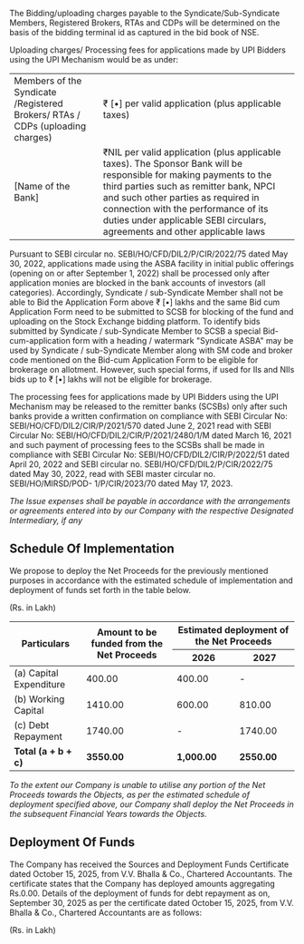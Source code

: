 The Bidding/uploading charges payable to the Syndicate/Sub-Syndicate Members, Registered Brokers, RTAs and CDPs will be determined on the basis of the bidding terminal id as captured in the bid book of NSE.

Uploading charges/ Processing fees for applications made by UPI Bidders using the UPI Mechanism would be as under:

<table><tr><td>Members of the Syndicate /Registered Brokers/ RTAs / CDPs (uploading charges)</td><td>₹ [•] per valid application (plus applicable taxes)</td></tr><tr><td>[Name of the Bank]</td><td>₹NIL per valid application (plus applicable taxes). The Sponsor Bank will be responsible for making payments to the third parties such as remitter bank, NPCI and such other parties as required in connection with the performance of its duties under applicable SEBI circulars, agreements and other applicable laws</td></tr></table>

Pursuant to SEBI circular no. SEBI/HO/CFD/DIL2/P/CIR/2022/75 dated May 30, 2022, applications made using the ASBA facility in initial public offerings (opening on or after September 1, 2022) shall be processed only after application monies are blocked in the bank accounts of investors (all categories). Accordingly, Syndicate / sub-Syndicate Member shall not be able to Bid the Application Form above ₹ [•] lakhs and the same Bid cum Application Form need to be submitted to SCSB for blocking of the fund and uploading on the Stock Exchange bidding platform. To identify bids submitted by Syndicate / sub-Syndicate Member to SCSB a special Bid-cum-application form with a heading / watermark "Syndicate ASBA" may be used by Syndicate / sub-Syndicate Member along with SM code and broker code mentioned on the Bid-cum Application Form to be eligible for brokerage on allotment. However, such special forms, if used for IIs and NIIs bids up to ₹ [•] lakhs will not be eligible for brokerage.

The processing fees for applications made by UPI Bidders using the UPI Mechanism may be released to the remitter banks (SCSBs) only after such banks provide a written confirmation on compliance with SEBI Circular No: SEBI/HO/CFD/DIL2/CIR/P/2021/570 dated June 2, 2021 read with SEBI Circular No: SEBI/HO/CFD/DIL2/CIR/P/2021/2480/1/M dated March 16, 2021 and such payment of processing fees to the SCSBs shall be made in compliance with SEBI Circular No: SEBI/HO/CFD/DIL2/CIR/P/2022/51 dated April 20, 2022 and SEBI circular no. SEBI/HO/CFD/DIL2/P/CIR/2022/75 dated May 30, 2022, read with SEBI master circular no. SEBI/HO/MIRSD/POD- 1/P/CIR/2023/70 dated May 17, 2023.

*The Issue expenses shall be payable in accordance with the arrangements or agreements entered into by our Company with the respective Designated Intermediary, if any*

## Schedule Of Implementation

We propose to deploy the Net Proceeds for the previously mentioned purposes in accordance with the estimated schedule of implementation and deployment of funds set forth in the table below.

(Rs. in Lakh)

<table><thead><tr><th rowspan="2">Particulars</th><th rowspan="2">Amount to be funded from the Net Proceeds</th><th colspan="2">Estimated deployment of the Net Proceeds</th></tr><tr><th>2026</th><th>2027</th></tr></thead><tbody><tr><td>(a) Capital Expenditure</td><td>400.00</td><td>400.00</td><td>-</td></tr><tr><td>(b) Working Capital</td><td>1410.00</td><td>600.00</td><td>810.00</td></tr><tr><td>(c) Debt Repayment</td><td>1740.00</td><td>-</td><td>1740.00</td></tr><tr><td><strong>Total (a + b + c)</strong></td><td><strong>3550.00</strong></td><td><strong>1,000.00</strong></td><td><strong>2550.00</strong></td></tr></tbody></table>

*To the extent our Company is unable to utilise any portion of the Net Proceeds towards the Objects, as per the estimated schedule of deployment specified above, our Company shall deploy the Net Proceeds in the subsequent Financial Years towards the Objects.*

## Deployment Of Funds

The Company has received the Sources and Deployment Funds Certificate dated October 15, 2025, from V.V. Bhalla & Co., Chartered Accountants. The certificate states that the Company has deployed amounts aggregating Rs.0.00. Details of the deployment of funds for debt repayment as on, September 30, 2025 as per the certificate dated October 15, 2025, from V.V. Bhalla & Co., Chartered Accountants are as follows:

(Rs. in Lakh)